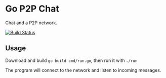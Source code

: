 # Go P2P Chat

Chat and a P2P network.

[![Build Status](https://travis-ci.org/shavit/go-p2pchat.svg?branch=master)](https://travis-ci.org/shavit/go-p2pchat)


## Usage
Download and build `go build cmd/run.go`, then run it with `./run`

The program will connect to the network and listen to incoming messages.
